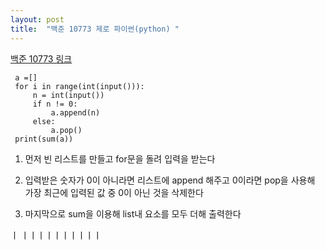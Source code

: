 ```yaml
---
layout: post
title:  "백준 10773 제로 파이썬(python) "
---
```


[백준 10773 링크](https://www.acmicpc.net/problem/10773)

```
 a =[]
 for i in range(int(input())):
     n = int(input())
     if n != 0:
         a.append(n)
     else:
         a.pop()
 print(sum(a))
 ```

 1. 먼저 빈 리스트를 만들고 for문을 돌려 입력을 받는다

 2. 입력받은 숫자가 0이 아니라면 리스트에 append 해주고 0이라면 pop을 사용해 가장 최근에 입력된 값 중 0이 아닌 것을 삭제한다

 3. 마지막으로 sum을 이용해 list내 요소를 모두 더해 출력한다


 ㅣ
 ㅣㅣㅣㅣㅣㅣㅣㅣㅣㅣ